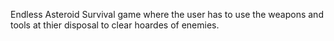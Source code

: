 Endless Asteroid Survival game where the user has to use the weapons and tools at thier disposal to clear hoardes of enemies. 
